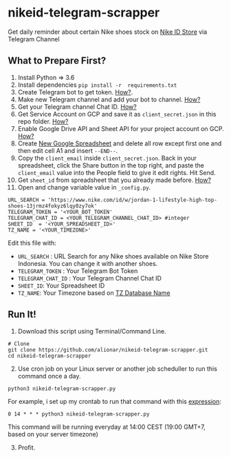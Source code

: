 # nikeid-telegram-scrapper
Get daily reminder about certain Nike shoes stock on [Nike ID Store](https://www.nike.com/id/w?q=&vst=) via Telegram Channel

## What to Prepare First?
1. Install Python => 3.6
2. Install dependencies `pip install -r  requirements.txt`
3. Create Telegram bot to get token. [How?](https://core.telegram.org/bots#6-botfather).
4. Make new Telegram channel and add your bot to channel. [How?](https://telegram.org/faq_channels#q-what-39s-a-channel)
5. Get your Telegram channel Chat ID. [How?](https://github.com/GabrielRF/telegram-id)
6. Get Service Account on GCP and save it as `client_secret.json` in this repo folder. [How?](https://developers.google.com/identity/protocols/OAuth2ServiceAccount#creatinganaccount)
7. Enable Google Drive API and Sheet API for your project account on GCP. [How?](https://support.google.com/googleapi/answer/6158841?hl=en)
8. Create [New Google Spreadsheet](https://docs.google.com/spreadsheets/u/0/) and delete all row except first one and then edit cell A1 and insert `--END--`.
9. Copy the `client_email` inside `client_secret.json`. Back in your spreadsheet, click the Share button in the top right, and paste the `client_email` value into the People field to give it edit rights. Hit Send.
10. Get `sheet_id` from spreadsheet that you already made before. [How?](https://developers.google.com/sheets/api/guides/concepts#spreadsheet_id)
11. Open and change variable value in `_config.py`.
  ```
 URL_SEARCH = 'https://www.nike.com/id/w/jordan-1-lifestyle-high-top-shoes-13jrmz4fokyz6lqy0zy7ok'
 TELEGRAM_TOKEN = '<YOUR_BOT_TOKEN'
 TELEGRAM_CHAT_ID = <YOUR_TELEGRAM_CHANNEL_CHAT_ID> #integer
 SHEET_ID  = '<YOUR_SPREADSHEET_ID>'
 TZ_NAME = '<YOUR_TIMEZONE>'
  ```
  Edit this file with:
  * `URL_SEARCH` : URL Search for any Nike shoes available on Nike Store Indonesia. You can change it with another shoes.
  * `TELEGRAM_TOKEN` : Your Telegram Bot Token
  * `TELEGRAM_CHAT_ID` : Your Telegram Channel Chat ID
  * `SHEET_ID`: Your Spreadsheet ID
  * `TZ_NAME`:  Your Timezone based on [TZ Database Name](https://en.wikipedia.org/wiki/List_of_tz_database_time_zones#List)

## Run It!
1. Download this script using Terminal/Command Line.
  ```
  # Clone
  git clone https://github.com/alionar/nikeid-telegram-scrapper.git
  cd nikeid-telegram-scrapper 
  ```
2. Use cron job on your Linux server or another job scheduller to run this command once a day.
  ```
  python3 nikeid-telegram-scrapper.py
  ```
  For example, i set up my crontab to run that command with this [expression](https://crontab.guru/#0_14_*_*_*):
  ```
  0 14 * * * python3 nikeid-telegram-scrapper.py
  ```
  This command will be running everyday at 14:00 CEST (19:00 GMT+7, based on your server timezone)
  
3. Profit.
